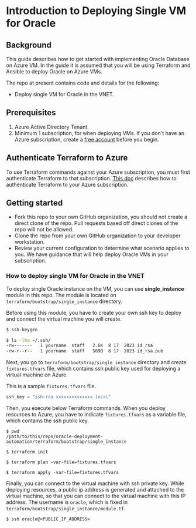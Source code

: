 # Introduction to Deploying Single VM for Oracle

## Background

This guide describes how to get started with implementing Oracle Database on Azure VM. In the guide it is assumed that you will be using Terraform and Ansible to deploy Oracle on Azure VMs.

The repo at present contains code and details for the following:

- Deploy single VM for Oracle in the VNET.

## Prerequisites

1. Azure Active Directory Tenant.
2. Minimum 1 subscription, for when deploying VMs. If you don't have an Azure subscription, create a [free account](https://azure.microsoft.com/en-us/free/?ref=microsoft.com&utm_source=microsoft.com&utm_medium=docs&utm_campaign=visualstudio) before you begin.

## Authenticate Terraform to Azure

To use Terraform commands against your Azure subscription, you must first authenticate Terraform to that subscription. [This doc](https://learn.microsoft.com/en-us/azure/developer/terraform/authenticate-to-azure?tabs=bash) describes how to authenticate Terraform to your Azure subscription.

## Getting started

- Fork this repo to your own GitHub organization, you should not create a direct clone of the repo. Pull requests based off direct clones of the repo will not be allowed.
- Clone the repo from your own GitHub organization to your developer workstation.
- Review your current configuration to determine what scenario applies to you. We have guidance that will help deploy Oracle VMs in your subscription.

### How to deploy single VM for Oracle in the VNET

To deploy single Oracle instance on the VM, you can use **single_instance** module in this repo. The module is located on `terraform/bootstrap/single_instance` directory.

Before using this module, you have to create your own ssh key to deploy and connect the virtual machine you will create.

```bash
$ ssh-keygen

$ ls -lha ~/.ssh/
-rw-------   1 yourname  staff   2.6K  8 17  2023 id_rsa
-rw-r--r--   1 yourname  staff   589B  8 17  2023 id_rsa.pub
```

Next, you go to `terraform/bootstrap/single_instance` directory and create `fixtures.tfvars` file, which contains ssh public key used for deploying a virtual machine on Azure.

This is a sample `fixtures.tfvars` file.

```tf:fixtures.tfvars
ssh_key = "ssh-rsa xxxxxxxxxxxxxx.local"
```

Then, you execute below Terraform commands. When you deploy resources to Azure, you have to indicate `fixtures.tfvars` as a variable file, which contains the ssh public key.

```
$ pwd
/path/to/this/repo/oracle-deployment-automation/terraform/bootstrap/single_instance

$ terraform init

$ terraform plan -var-file=fixtures.tfvars

$ terraform apply -var-file=fixtures.tfvars
```

Finally, you can connect to the virtual machine with ssh private key. While deploying resources, a public ip address is generated and attached to the virtual machine, so that you can connect to the virtual machine with this IP address. The username is `oracle`, which is fixed in `terraform/bootstrap/single_instance/module.tf`.

```
$ ssh oracle@<PUBLIC_IP_ADDRESS>
```
